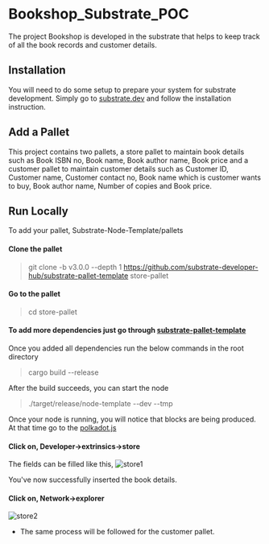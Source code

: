 # Bookshop_Substrate_POC
The project Bookshop is developed in the substrate that helps to keep track of all the book records and customer details.

## Installation
You will need to do some setup to prepare your system for substrate development. Simply go to [substrate.dev](https://substrate.dev/) and follow the installation instruction.

## Add a Pallet
This project contains two pallets, a store pallet to maintain book details such as Book ISBN no, Book name, Book author name, Book price and a customer pallet to maintain customer details such as Customer ID, Customer name, Customer contact no, Book name which is customer wants to buy, Book author name, Number of copies and Book price.

## Run Locally
To add your pallet, Substrate-Node-Template/pallets

#### Clone the pallet

 > git clone -b v3.0.0 --depth 1 https://github.com/substrate-developer-hub/substrate-pallet-template store-pallet
  
#### Go to the pallet

 > cd store-pallet
  
#### To add more dependencies just go through [substrate-pallet-template](https://github.com/substrate-developer-hub/substrate-pallet-template/blob/master/README.md)

Once you added all dependencies run the below commands in the root directory

 > cargo build --release 
  
After the build succeeds, you can start the node

 > ./target/release/node-template --dev --tmp
 
Once your node is running, you will notice that blocks are being produced. At that time go to the [polkadot.js](https://polkadot.js.org/apps/#/explorer)

#### Click on, Developer->extrinsics->store

The fields can be filled like this,
![store1](https://user-images.githubusercontent.com/85206495/126626548-cb755579-8be7-47aa-b849-54b6ff2a46e1.png)

You've now successfully inserted the book details.

#### Click on, Network->explorer
![store2](https://user-images.githubusercontent.com/85206495/126626612-f653799b-f79a-42e6-aff2-79695f36be8d.png)

- The same process will be followed for the customer pallet.
